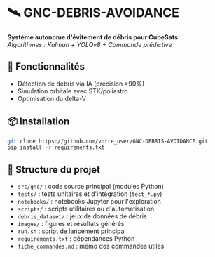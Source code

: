 # 🛰️ GNC-DEBRIS-AVOIDANCE
**Système autonome d'évitement de débris pour CubeSats**  
*Algorithmes : Kalman + YOLOv8 + Commande prédictive*

## 🚀 Fonctionnalités
- Détection de débris via IA (précision >90%)
- Simulation orbitale avec STK/poliastro
- Optimisation du delta-V

## 📦 Installation
```bash
git clone https://github.com/votre_user/GNC-DEBRIS-AVOIDANCE.git
pip install -r requirements.txt
```

## 📁 Structure du projet

- `src/gnc/` : code source principal (modules Python)
- `tests/` : tests unitaires et d'intégration (`test_*.py`)
- `notebooks/` : notebooks Jupyter pour l'exploration
- `scripts/` : scripts utilitaires ou d'automatisation
- `debris_dataset/` : jeux de données de débris
- `images/` : figures et résultats générés
- `run.sh` : script de lancement principal
- `requirements.txt` : dépendances Python
- `fiche_commandes.md` : mémo des commandes utiles